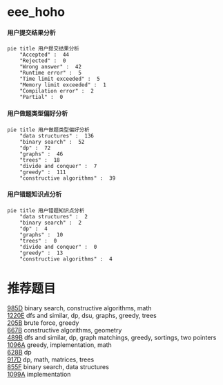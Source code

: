 # eee_hoho

<!-- tabs:start -->



#### **用户提交结果分析**

```mermaid
pie title 用户提交结果分析
    "Accepted" :  44
    "Rejected" :  0
    "Wrong answer" :  42
    "Runtime error" :  5
    "Time limit exceeded" :  5
    "Memory limit exceeded" :  1
    "Compilation error" :  2
    "Partial" :  0
```

#### **用户做题类型偏好分析**

```mermaid
pie title 用户做题类型偏好分析
    "data structures" :  136
    "binary search" :  52
    "dp" :  72
    "graphs" :  46
    "trees" :  18
    "divide and conquer" :  7
    "greedy" :  111
    "constructive algorithms" :  39
```
#### **用户错题知识点分析**

```mermaid
pie title 用户错题知识点分析
    "data structures" :  2
    "binary search" :  2
    "dp" :  4
    "graphs" :  10
    "trees" :  0
    "divide and conquer" :  0
    "greedy" :  13
    "constructive algorithms" :  4
```



<!-- tabs:end -->
# 推荐题目
[985D](https://codeforces.com/contest/985/problem/D)		binary search,
                        constructive algorithms,
                        math		  
[1220E](https://codeforces.com/contest/1220/problem/E)		dfs and similar,
                        dp,
                        dsu,
                        graphs,
                        greedy,
                        trees		  
[205B](https://codeforces.com/contest/205/problem/B)		brute force,
                        greedy		  
[667B](https://codeforces.com/contest/667/problem/B)		constructive algorithms,
                        geometry		  
[489B](https://codeforces.com/contest/489/problem/B)		dfs and similar,
                        dp,
                        graph matchings,
                        greedy,
                        sortings,
                        two pointers		  
[1096A](https://codeforces.com/contest/1096/problem/A)		greedy,
                        implementation,
                        math		  
[628B](https://codeforces.com/contest/628/problem/B)		dp		  
[917D](https://codeforces.com/contest/917/problem/D)		dp,
                        math,
                        matrices,
                        trees		  
[855F](https://codeforces.com/contest/855/problem/F)		binary search,
                        data structures		  
[1099A](https://codeforces.com/contest/1099/problem/A)		implementation		  
